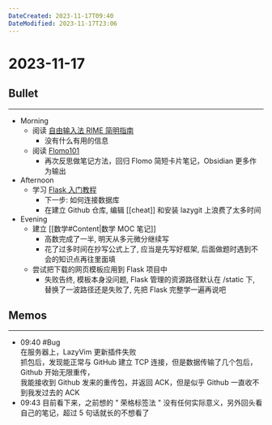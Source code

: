 ```yaml
---
DateCreated: 2023-11-17T09:40
DateModified: 2023-11-17T23:06
---
```

# 2023-11-17

## Bullet
---
- Morning
	- 阅读 [自由输入法 RIME 简明指南](https://sspai.com/post/84373)
		- 没有什么有用的信息
	- 阅读 [Flomo101](https://help.flomoapp.com/thinking/start.html)
		- 再次反思做笔记方法，回归 Flomo 简短卡片笔记，Obsidian 更多作为输出
- Afternoon
	- 学习 [Flask 入门教程](https://tutorial.helloflask.com/)
		- 下一步: 如何连接数据库
		- 在建立 Github 仓库, 编辑 [[cheat]] 和安装 lazygit 上浪费了太多时间
- Evening
	- 建立 [[数学#Content|数学 MOC 笔记]]
		- 高数完成了一半, 明天从多元微分继续写
		- 花了过多时间在抄写公式上了, 应当是先写好框架, 后面做题时遇到不会的知识点再往里面填
	- 尝试把下载的网页模板应用到 Flask 项目中
		- 失败告终, 模板本身没问题, Flask 管理的资源路径默认在 /static 下, 替换了一波路径还是失败了, 先把 Flask 完整学一遍再说吧

## Memos
---

- 09:40 #Bug<br>在服务器上，LazyVim 更新插件失败<br>抓包后，发现能正常与 GitHub 建立 TCP 连接，但是数据传输了几个包后，Github 开始无限重传，<br>我能接收到 Github 发来的重传包，并返回 ACK，但是似乎 Github 一直收不到我发过去的 ACK
- 09:43 目前看下来，之前想的 " 荣格标签法 " 没有任何实际意义，另外回头看自己的笔记，超过 5 句话就长的不想看了
